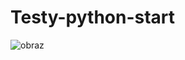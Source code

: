 # Testy-python-start

![obraz](https://github.com/user-attachments/assets/7dfbf2b0-fd78-4907-80b2-984d3a42078c)
